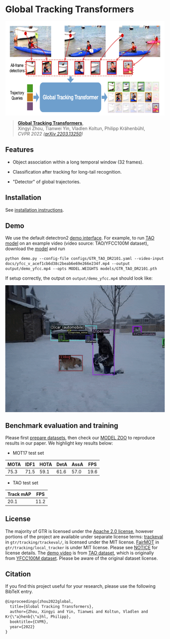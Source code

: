# Global Tracking Transformers

<p align="center"> <img src='docs/GTR_teaser.jpg' align="center" height="300px"> </p>

> [**Global Tracking Transformers**](http://arxiv.org/abs/2203.13250),               
> Xingyi Zhou, Tianwei Yin, Vladlen Koltun, Philipp Kr&auml;henb&uuml;hl,                 
> *CVPR 2022 ([arXiv 2203.13250](http://arxiv.org/abs/2203.13250))*         


## Features

- Object association within a long temporal window (32 frames).

- Classification after tracking for long-tail recognition.

- "Detector" of global trajectories.

## Installation

See [installation instructions](docs/INSTALL.md).

## Demo

We use the default detectron2 [demo interface](https://github.com/facebookresearch/detectron2/blob/main/GETTING_STARTED.md). For example, to run [TAO model](configs/GTR_TAO_DR2101.yaml) on an example video (video source: TAO/YFCC100M dataset), download the [model](https://drive.google.com/file/d/1TqkLpFZvOMY5HTTaAWz25RxtLHdzQ-CD/view?usp=sharing) and run

~~~
python demo.py --config-file configs/GTR_TAO_DR2101.yaml --video-input docs/yfcc_v_acef1cb6d38c2beab6e69e266e234f.mp4 --output output/demo_yfcc.mp4 --opts MODEL.WEIGHTS models/GTR_TAO_DR2101.pth
~~~

If setup correctly, the output on `output/demo_yfcc.mp4` should look like:

<p align="center"> <img src='docs/demo_yfcc.gif' align="center" height="400px"> </p>

## Benchmark evaluation and training

Please first [prepare datasets](datasets/README.md), then check our [MODEL ZOO](docs/MODEL_ZOO.md) to reproduce results in our paper. We highlight key results below:

- MOT17 test set

|  MOTA     |  IDF1  |  HOTA  | DetA  | AssA  | FPS |
|-----------|--------|--------|-------|-------|-----|
| 75.3      |  71.5  | 59.1   | 61.6  | 57.0  | 19.6|

- TAO test set

|  Track mAP  |  FPS   |
|-------------|--------|
| 20.1        |   11.2 |


## License

The majority of GTR is licensed under the [Apache 2.0 license](LICENSE), however portions of the project are available under separate license terms: [trackeval](https://github.com/JonathonLuiten/TrackEval) in `gtr/tracking/trackeval/`, is licensed under the MIT license. [FairMOT](https://github.com/ifzhang/FairMOT) in `gtr/tracking/local_tracker` is under MIT license. Please see [NOTICE](NOTICE) for license details.
The [demo video](docs/yfcc_v_acef1cb6d38c2beab6e69e266e234f) is from [TAO dataset](http://taodataset.org/#), which is originally from [YFCC100M dataset](https://multimediacommons.wordpress.com/yfcc100m-core-dataset/). Please be aware of the original dataset license.

## Citation

If you find this project useful for your research, please use the following BibTeX entry.

    @inproceedings{zhou2022global,
      title={Global Tracking Transformers},
      author={Zhou, Xingyi and Yin, Tianwei and Koltun, Vladlen and Kr{\"a}henb{\"u}hl, Philipp},
      booktitle={CVPR},
      year={2022}
    }
